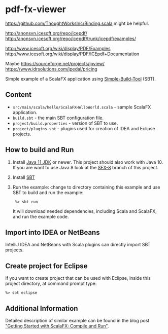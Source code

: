 pdf-fx-viewer
===================

https://github.com/ThoughtWorksInc/Binding.scala might be helpful.

http://anonsvn.icesoft.org/repo/icepdf/
http://anonsvn.icesoft.org/repo/icepdf/trunk/icepdf/examples/

http://www.icesoft.org/wiki/display/PDF/Examples
http://www.icesoft.org/wiki/display/PDF/ICEpdf+Documentation

Maybe 
https://sourceforge.net/projects/jpview/
https://www.idrsolutions.com/jpedal/pricing

Simple example of a ScalaFX application using [Simple-Build-Tool](http://www.scala-sbt.org/) (SBT).


Content
-------

* `src/main/scala/hello/ScalaFXHelloWorld.scala` - sample ScalaFX application.
* `build.sbt` - the main SBT configuration file.
* `project/build.properties` - version of SBT to use.
* `project/plugins.sbt` - plugins used for creation of IDEA and Eclipse projects.


How to build and Run
--------------------

1. Install [Java 11 JDK](http://www.oracle.com/technetwork/java/javase/downloads/index.html) or newer. This project should also work with Java 10. If you are want to use Java 8 look at the [SFX-8](https://github.com/scalafx/scalafx-hello-world/tree/SFX-8) branch of this project.

2. Install [SBT](http://www.scala-sbt.org/)

3. Run the example: change to directory containing this example and use SBT to
   build and run the example:

   ```
    %> sbt run
   ```

   It will download needed dependencies, including Scala and ScalaFX, and run 
   the example code. 


Import into IDEA or NetBeans
----------------------------

IntelliJ IDEA and NetBeans with Scala plugins can directly import SBT projects. 


Create project for Eclipse
-------------------------

If you want to create project that can be used with Eclipse, inside
this project directory, at command prompt type:

    %> sbt eclipse


Additional Information
----------------------

Detailed description of similar example can be found in the blog post
["Getting Started with ScalaFX: Compile and Run"](http://codingonthestaircase.wordpress.com/2013/05/17/getting-started-with-scalafx-compile-and-run-2/).

